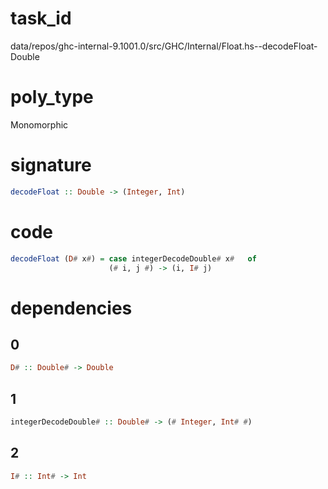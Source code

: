 
# task_id
data/repos/ghc-internal-9.1001.0/src/GHC/Internal/Float.hs--decodeFloat-Double

# poly_type
Monomorphic

# signature
```haskell
decodeFloat :: Double -> (Integer, Int)
```   

# code
```haskell
decodeFloat (D# x#) = case integerDecodeDouble# x#   of
                      (# i, j #) -> (i, I# j)
```

# dependencies
## 0
```haskell
D# :: Double# -> Double
```
## 1
```haskell
integerDecodeDouble# :: Double# -> (# Integer, Int# #)
```
## 2
```haskell
I# :: Int# -> Int
```